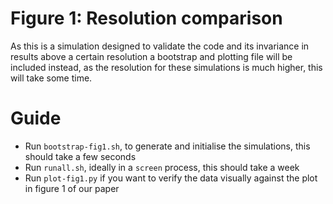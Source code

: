 # Figure 1: Resolution comparison
As this is a simulation designed to validate the code and its invariance in results above a certain resolution a bootstrap and plotting file will be included instead, as the resolution for these simulations is much higher, this will take some time.

# Guide
- Run `bootstrap-fig1.sh`, to generate and initialise the simulations, this should take a few seconds
- Run `runall.sh`, ideally in a `screen` process, this should take a week
- Run `plot-fig1.py` if you want to verify the data visually against the plot in figure 1 of our paper
